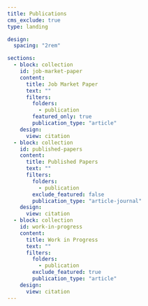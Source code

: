 ```yaml
---
title: Publications
cms_exclude: true
type: landing

design:
  spacing: "2rem"

sections:
  - block: collection
    id: job-market-paper
    content:
      title: Job Market Paper
      text: ""
      filters:
        folders:
          - publication
        featured_only: true
        publication_type: "article"
    design:
      view: citation
  - block: collection
    id: published-papers
    content:
      title: Published Papers
      text: ""
      filters:
        folders:
          - publication
        exclude_featured: false
        publication_type: "article-journal"
    design:
      view: citation
  - block: collection
    id: work-in-progress
    content:
      title: Work in Progress
      text: ""
      filters:
        folders:
          - publication
        exclude_featured: true
        publication_type: "article"
    design:
      view: citation
---
```

